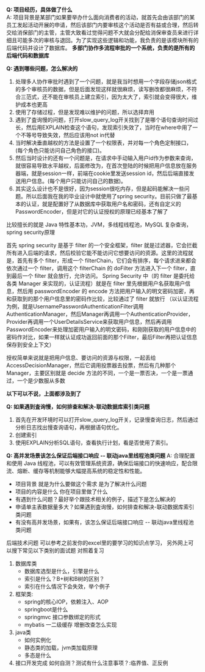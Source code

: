 **Q: 项目经历，具体做了什么**  
A: 项目背景是某部门如果要举办什么面向消费者的活动，就首先会由该部门的某员工发起活动开展的申请，然后该部门内要审核这个活动是否有益或合理，然后转交给消保部门的主管，主管大致看过觉得问题不大就会分配给消保审查员来进行详细且可能多次的审核与退回。为了实现这些逻辑和功能，我负责的是该模块所有的后端代码并设计了数据库。
**多部门协作多流程审批的一个系统，负责的是所有的后端代码和数据库**

**Q: 遇到哪些问题，怎么解决的**

1. 处理多人协作审批时遇到了一个问题，就是我当时想用一个字段存储json格式的多个审核员的数据，但是后面发现这样就很麻烦，读写删改都很麻烦，不符合三范式，还不能在审核员上建立索引，因为太大了，索引就会变得很大，维护成本也更高
2. 使用了存储过程，但是发现难以维护的问题，所以选择弃用
3. 遇到了査询慢的问题，打开slow_query_log开关找到了是哪个语句查询时间过长，然后用EXPLAIN检查这个语句，发现索引失效了，当时在where中用了一个不等号导致失效，然后应该用not in代替
4. 当时解决垂直越权的方法是设置了一个权限表，并对每一个角色定制接口，(每个角色只能访问自己角色的接口)。
5. 然后当时设计的还有一个问题是，在请求中手动输入用户id作为参数来查询，就很容易导致水平越权，后面修改为，在首次登陆的时候把用户信息放在服务器端，就是session一样，前端在cookie里发送session id，然后后端直接发送用户信息。(每个用户只能访问自己的数据)。
6. 其实这么设计也不是很好，因为session很吃内存，但是起码能解决一些问题。所以后面我在我的毕业设计中就使用了spring security。目前只做了最基本的认证，就是配置好了从数据库中获取用户名和密码，还有自定义的 PasswordEncoder，但是对它的认证授权的原理已经基本了解了

比较擅长的就是 Java 特性基本功，JVM，多线程线程池，MySQL 复杂查询，spring security原理

首先 spring security 是基于 filter 的一个安全框架，filter 就是过滤器，它会拦截所有进入后端的请求，然后校验它能不能访问它想要访问的资源。这里的流程就是，首先有多个 filter，形成一个 filterChain，它们会有排序，每个请求进来都会依次通过一个 filter，调用这个 filterChain 的 doFilter 方法进入下一个 filter，直到最后一个 filter 就会放行，允许访问。
Spring Security 中（的 filter 是委托给各类 Manager 来实现的，认证流程）就是在 filter 里先根据用户名获取用户信息，然后用 passwordEncoder 的 encode 方法把用户输入的明文密码加密，再和获取到的那个用户信息里的密码作比较，比较通过了 filter 就放行
（以认证流程为例，就是UsernamePasswordAuthenticationFilter调用AuthenticationManager，然后Manager再调用一个AuthenticationProvider，Provider再调用一个UserDetailsService来获取用户信息，然后再调用PasswordEncoder来处理加密用户输入的明文密码，和刚刚获取的用户信息中的密码作对比，如果一样就认证成功返回前面的那个Filter，最后Filter再把认证信息保存到安全上下文）

授权简单来说就是把用户信息、要访问的资源与权限，一起丢给 AccessDecisionManager，然后它调用投票器去投票，然后有几种那个 Manager，主要区别就是 decide 方法的不同，一个是一票否决，一个是一票通过，一个是少数服从多数

**以下可以不说，上面都涉及到了**

**Q: 如果遇到査询慢，如何排查和解决-联动数据库索引类问题**

1. 首先在开发环境时可以打开slow_query_log开关，记录慢查询日志，然后通过分析日志找出慢查询语句，再根据语句优化。  
2. 创建索引
3. 使用EXPLAIN分析SQL语句，查看执行计划，看是否使用了索引。

**Q: 高并发场景该怎么保证后端接口响应 -- 联动java里线程池类问题**
A: 合理配置和使用 Java 线程池，可以有效管理系统资源，确保后端接口的快速响应，配合限流、熔断、缓存等机制能够大幅提高系统的稳定性和性能。

- 项目背景 就是为什么要做这个需求 是为了解决什么问题
- 项目的内容是什么 你在项目里做了什么
- 有遇到什么问题？最好举个跟技术相关的例子，描述下是怎么解决的
- 申请单主表数据量多大？如果遇到査询慢，如何排查和解决-联动数据库索引类问题
- 有没有高并发场景，如果有，该怎么保证后端接口响应 -- 联动java里线程池类问题

后端技术问题 可以参考之前发你的excel里的要学习的知识点学习， 另外网上可以搜下常见以下类别的面试题 对照着复习

1. 数据库类  
    - 数据库选型是什么，引擎是什么  
    - 索引是什么？B+树和B树的区别？  
    - 索引在什么情况下会失效，举个例子  
2. 框架类:
    - spring的核心IOP，依赖注入、AOP
    - springboot是什么
    - springmvc 接口参数绑定的形式
    - mybatis 一二级缓存 增删改查怎么实现
3. java类
    - 如何实例化
    - 静态类的加载，jvm类加载原理
    - 多态是什么
4. 接口开发完成 如何自测？测试有什么注意事项？:临界值、正反例
